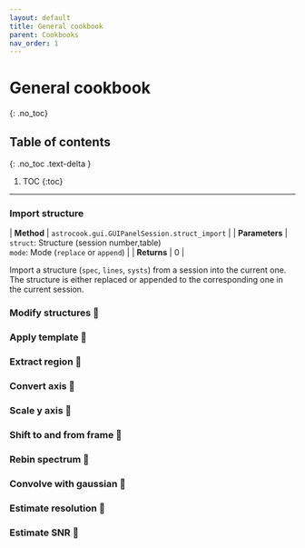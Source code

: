 ```yaml
---
layout: default
title: General cookbook
parent: Cookbooks
nav_order: 1
---
```


# General cookbook
{: .no_toc}

## Table of contents
{: .no_toc .text-delta }

1. TOC
{:toc}
---

### Import structure


| **Method** | `astrocook.gui.GUIPanelSession.struct_import` |
| **Parameters** | `struct`: Structure (session number,table)<br>`mode`: Mode (`replace` or `append`) |
| **Returns** | 0 |

Import a structure (`spec`, `lines`, `systs`) from a session into the current one. The structure is either replaced or appended to the corresponding one in the current session.

### Modify structures 🚧

### Apply template 🚧

### Extract region 🚧

### Convert axis 🚧

### Scale y axis 🚧

### Shift to and from frame 🚧

### Rebin spectrum 🚧

### Convolve with gaussian  🚧

### Estimate resolution  🚧

### Estimate SNR 🚧
